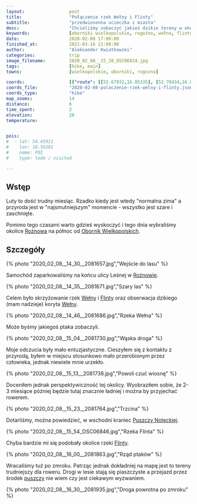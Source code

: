 ```yaml
---
layout:                 post
title:                  "Połączenie rzek Wełny i Flinty"
subtitle:               "przedwiosenna ucieczka z miasta"
desc:                   "Chcieliśmy zobaczyć jakieś dzikie tereny w okolicy rzek. Wybraliśmy Wełnę płynącą na północ od Oborników myśląc, że może tam będzie można spotkać jakieś ptaki."
keywords:               [oborniki wielkopolskie, rogoźno, wełna, flinta]
date:                   2020-02-08 17:00:00
finished_at:            2021-03-16 21:00:00
author:                 "Aleksander Kwiatkowski"
categories:             trip
image_filename:         2020_02_08__15_20_DSC06824.jpg
tags:                   [hike, main]
towns:                  [wielkopolskie, oborniki, rogozno]

coords:                 [{"route": [[52.67932,16.85335], [52.70434,16.86519], [52.70595,16.86125]], "type": "hike"}]
coords_file:            "2020-02-08-polaczenie-rzek-welny-i-flinty.json"
coords_type:            "hike"
map_zooms:              14
distance:               6
time_spent:             2
elevation:              28
temperature:            


pois:
#  - lat: 54.45911
#    lon: 18.56281
#    name: POI
#    type: todo / visited

---
```


[wiki-roznowo]: https://pl.wikipedia.org/wiki/Ro%C5%BCnowo_(wojew%C3%B3dztwo_wielkopolskie)
[wiki-oborniki]: https://pl.wikipedia.org/wiki/Oborniki
[wiki-welna]: https://pl.wikipedia.org/wiki/We%C5%82na_(rzeka)
[wiki-flinta-rzeka]: https://pl.wikipedia.org/wiki/Flinta_(rzeka)
[wiki-puszcza-notecka]: https://pl.wikipedia.org/wiki/Puszcza_Notecka

## Wstęp

Luty to dość trudny miesiąc. Rzadko kiedy jest wtedy "normalna zima" a przyroda
jest w "najsmutniejszym" momencie - wszystko jest szare i zaschnięte.

Pomimo tego czasami warto gdzieś wyskoczyć i tego dnia wybraliśmy okolice
[Rożnowa][wiki-roznowo] na północ od [Obornik Wielkopolskich][wiki-oborniki].

## Szczegóły

{% photo "2020_02_08__14_30__2081657.jpg","Wejście do lasu" %}

Samochód zaparkowaliśmy na końcu ulicy Leśnej w [Rożnowie][wiki-roznowo].

{% photo "2020_02_08__14_35__2081671.jpg","Szary las" %}

Celem było skrzyżowanie rzek [Wełny][wiki-welna] i [Flinty][wiki-flinta-rzeka]
oraz obserwacja dzikiego (mam nadzieje) koryta [Wełny][wiki-welna].

{% photo "2020_02_08__14_46__2081686.jpg","Rzeka Wełna" %}

Może byśmy jakiegoś ptaka zobaczyli.

{% photo "2020_02_08__15_04__2081730.jpg","Wąska droga" %}

Moje odczucia były mało entuzjastyczne. Cieszyłem się z kontaktu z przyrodą, byłem
w miejscu stosunkowo mało przerobionym przez człowieka, jednak niewiele
mnie urzekło.

{% photo "2020_02_08__15_13__2081736.jpg","Powoli czuć wiosnę" %}

Doceniłem jednak perspektywiczność tej okolicy. Wyobraziłem sobie, że
2-3 miesiące później będzie tutaj znacznie ładniej i można by przyjechać
rowerem.

{% photo "2020_02_08__15_23__2081764.jpg","Trzcina" %}

Dotarliśmy, można powiedzieć, w wschodni kraniec
[Puszczy Noteckiej][wiki-puszcza-notecka].

{% photo "2020_02_08__15_54_DSC06846.jpg","Rzeka Flinta" %}

Chyba bardzie mi się podobały okolice rzeki [Flinty][wiki-flinta-rzeka].

{% photo "2020_02_08__16_00__2081863.jpg","Rząd ptaków" %}

Wracaliśmy tuż po zmroku. Patrząc jednak dokładniej na mapę jest to
tereny trudniejszy dla roweru. Drogi w lesie stają się
piaszczyste a przejazd przez środek [puszczy][wiki-puszcza-notecka]
nie wiem czy jest ciekawym wyzwaniem.

{% photo "2020_02_08__16_30__2081935.jpg","Droga powrotna po zmroku" %}
